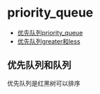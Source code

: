 # priority_queue

* [优先队列priority_queue](优先队列priority_queue.md)
* [优先队列greater和less](优先队列greater和less.md)

## 优先队列和队列
优先队列是红黑树可以排序
